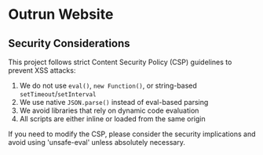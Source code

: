 # Outrun Website

## Security Considerations

This project follows strict Content Security Policy (CSP) guidelines to prevent XSS attacks:

1. We do not use `eval()`, `new Function()`, or string-based `setTimeout`/`setInterval`
2. We use native `JSON.parse()` instead of eval-based parsing
3. We avoid libraries that rely on dynamic code evaluation
4. All scripts are either inline or loaded from the same origin

If you need to modify the CSP, please consider the security implications and avoid using 'unsafe-eval' unless absolutely necessary.
